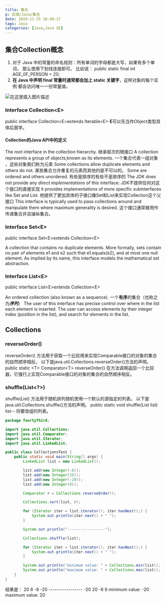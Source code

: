 ```yaml
---
title: 集合
p: 后端/Java/集合
date: 2019-11-25 10:40:17
tags: Java
categories: [Java,Java SE]
---
```

## 集合Collection概念

1. 对于 Java 中的常量的命名规则：所有单词的字母都是大写，如果有多个单词，
    那么使用下划线连接即可。 比如说：
    public static final int AGE_0F_PERSON = 20;
2. **在 Java 中声明 final 常量时通常都会加上 static 关键字**，这样对象的每个实例
    都会访问唯一一份常量值。

![在这里插入图片描述](https://img-blog.csdnimg.cn/20181220214709819.png?x-oss-process=image/watermark,type_ZmFuZ3poZW5naGVpdGk,shadow_10,text_aHR0cHM6Ly9ibG9nLmNzZG4ubmV0L3dlaXhpbl80MzkwNzMzMg==,size_16,color_FFFFFF,t_70)

### Interface Collection\<E>

public interface Collection\<E>extends Iterable\<E>
**E**可以先当作Object类型具体后面学。

#### Collection的Java API中的定义

The root interface in the collection hierarchy.
继承层次的根接口
 A collection represents a group of objects,known as its elements.
一个集合代表一组对象 ，这些对象我们称为元素
Some collections allow duplicate elements and others do not.
某些集合允许重复的元素而其他的是不可以的。
Some are ordered and others unordered.
有些是排序的有些不是排序的
The JDK does not provide any *direct implementations* of this interface:
JDK不提供任何对这个接口的直接实现
 it provides implementations of more specific subinterfaces like Set and List.
他提供了更加具体的子接口像Set和List来实现Collection这个父接口
This interface is typically used to pass collections around and manipulate them where maximum generality is desired.
这个接口通常被用作传递集合并且操纵集合。

### Interface Set\<E>

public interface Set\<E>extends Collection\<E>

A collection that contains no duplicate elements. More formally, sets contain no pair of elements e1 and e2 such that e1.equals(e2), and at most one null element. As implied by its name, this interface models the mathematical set abstraction.

### Interface List\<E>

public interface List\<E>extends Collection\<E>

An ordered collection (also known as a sequence).
一个**有序**的集合（也称之为***序列***）
 The user of this interface has precise control over where in the list each element is inserted. The user can access elements by their integer index (position in the list), and search for elements in the list.

## Collections

### reverseOrder()

reverseOrder() 方法用于获取一个比较用来实现Comparable接口的对象的集合的自然顺序相反。
以下是java.util.Collections.reverseOrder()方法的声明。
public static \<T> Comparator\<T> reverseOrder()
在方法调用返回一个比较器，它强行上实现Comparable接口的对象的集合的自然顺序相反。

### shuffle(List<?>)

shuffle(List<?>) 方法用于随机排列随机使用一个默认的源指定的列表。
以下是java.util.Collections.shuffle()方法的声明。
public static void shuffle(List<?> list)
list-- 将要改组的列表。

```java
package fourtyThird;

import java.util.Collections;
import java.util.Comparator;
import java.util.Iterator;
import java.util.LinkedList;

public class CollectionsTest {
    public static void main(String[] args) {
        LinkedList list = new LinkedList();

        list.add(new Integer(-8));
        list.add(new Integer(20));
        list.add(new Integer(-20));
        list.add(new Integer(8));

        Comparator r = Collections.reverseOrder();

        Collections.sort(list, r);

        for (Iterator iter = list.iterator(); iter.hasNext();) {
            System.out.println(iter.next() + " ");
        }

        System.out.println("-----------------");

        Collections.shuffle(list);

        for (Iterator iter = list.iterator(); iter.hasNext();) {
            System.out.println(iter.next() + " ");
        }

        System.out.println("minimum value: " + Collections.min(list));
        System.out.println("maximum value: " + Collections.max(list));
    }
}

```

结果是：
20
8
-8
-20
\-----------------
-20
20
-8
8
minimum value: -20
maximum value: 20
